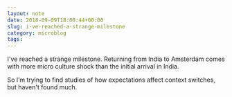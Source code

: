 ```yaml
---
layout: note
date: 2018-09-09T18:00:44+00:00
slug: i-ve-reached-a-strange-milestone
category: microblog
tags:
---
```

I've reached a strange milestone. Returning from India to Amsterdam comes with more micro culture shock than the initial arrival in India.

So I’m trying to find studies of how expectations affect context switches, but haven't found much.

